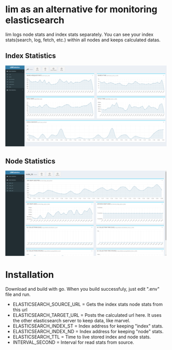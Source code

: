 # lim as an alternative for monitoring elasticsearch

lim logs node stats and index stats separately. You can see your index stats(search, log, fetch, etc.) within all nodes and keeps calculated datas.

## Index Statistics
![screen shot 2015-02-15 at 22 41 57](screenshots/index_stats.png)

## Node Statistics
![screen shot 2015-02-15 at 22 41 57](screenshots/node_stats.png)

# Installation

Download and build with go. When you build successfuly, just edit ".env" file and run.

- ELASTICSEARCH_SOURCE_URL = Gets the index stats node stats from this url
- ELASTICSEARCH_TARGET_URL = Posts the calculated url here. It uses the other elasticsearch server to keep data, like marvel.
- ELASTICSEARCH_INDEX_ST = Index address for keeping "index" stats.
- ELASTICSEARCH_INDEX_ND = Index address for keeping "node" stats.
- ELASTICSEARCH_TTL = Time to live stored index and node stats.
- INTERVAL_SECOND = Interval for read stats from source.
